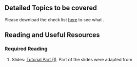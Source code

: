## Detailed Topics to be covered

Please download the check list [here](../checklist/intro-to-R.docx) to see what .

## Reading and Useful Resources

### Required Reading

1. Slides: [Tutorial Part (I)](../lecture/intro-to-R_part1.pdf). Part of the slides were adapted from 

